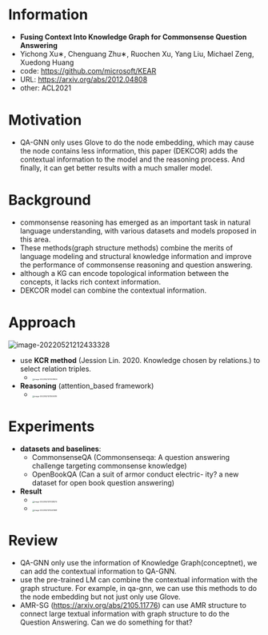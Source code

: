 # Information

* **Fusing Context Into Knowledge Graph for Commonsense Question Answering**
* Yichong Xu∗, Chenguang Zhu∗, Ruochen Xu, Yang Liu, Michael Zeng, Xuedong Huang
* code: https://github.com/microsoft/KEAR
* URL: https://arxiv.org/abs/2012.04808
* other: ACL2021



# Motivation

* QA-GNN only uses Glove to do the node embedding, which may cause the node contains less information, this paper (DEKCOR) adds the contextual information to the model and the reasoning process. And finally, it can get better results with a much smaller model.



# Background

* commonsense reasoning has emerged as an important task in natural language understanding, with various datasets and models proposed in this area.
* These methods(graph structure methods) combine the merits of language modeling and structural knowledge information and improve the performance of commonsense reasoning and question answering. 
* although a KG can encode topological information between the concepts, it lacks rich context information.
* DEKCOR model can combine the contextual information.



# Approach

![image-20220521212433328](/Users/darren/Documents/GitHub/image-20220521212433328.png)



* use **KCR method** (Jession Lin. 2020. Knowledge chosen by relations.) to select relation triples. 
  * <img src="/Users/darren/Library/Application Support/typora-user-images/image-20220521213331606.png" alt="image-20220521213331606" style="zoom: 25%;" />
* **Reasoning** (attention_based framework)
  * <img src="/Users/darren/Library/Application Support/typora-user-images/image-20220521213559319.png" alt="image-20220521213559319" style="zoom:25%;" />



# Experiments

* **datasets and baselines**: 
  * CommonsenseQA (Commonsenseqa: A question answering challenge targeting commonsense knowledge)
  * OpenBookQA (Can a suit of armor conduct electric- ity? a new dataset for open book question answering)
* **Result**
  * <img src="/Users/darren/Library/Application Support/typora-user-images/image-20220521215128274.png" alt="image-20220521215128274" style="zoom:25%;" />
  * <img src="/Users/darren/Library/Application Support/typora-user-images/image-20220521215241968.png" alt="image-20220521215241968" style="zoom:25%;" />



# Review

* QA-GNN only use the information of Knowledge Graph(conceptnet), we can add the contextual information to QA-GNN.
* use the pre-trained LM can combine the contextual information with the graph structure. For example,  in qa-gnn, we can use this methods to do the node embedding but not just only use Glove.
* AMR-SG (https://arxiv.org/abs/2105.11776) can use AMR structure to connect large textual information with graph structure to do the Question Answering. Can we do something for that? 
